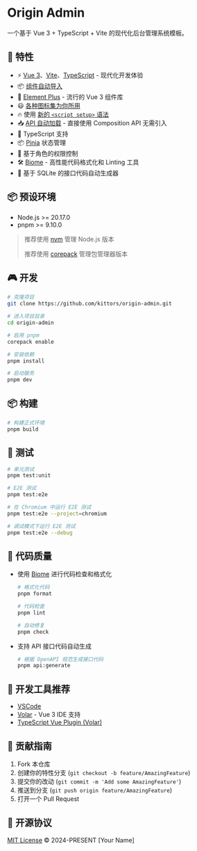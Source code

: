 # Origin Admin

一个基于 Vue 3 + TypeScript + Vite 的现代化后台管理系统模板。

## 🚀 特性

- ⚡️ [Vue 3](https://v3.vuejs.org/)、[Vite](https://vitejs.dev/)、[TypeScript](https://www.typescriptlang.org/) - 现代化开发体验
- 📦 [组件自动导入](https://github.com/antfu/unplugin-vue-components)
- 🎨 [Element Plus](https://element-plus.org/) - 流行的 Vue 3 组件库
- 😃 [各种图标集为你所用](https://github.com/antfu/unocss/tree/main/packages/preset-icons)
- 🔥 使用 [新的 `<script setup>` 语法](https://github.com/vuejs/rfcs/pull/227)
- 📥 [API 自动加载](https://github.com/antfu/unplugin-auto-import) - 直接使用 Composition API 无需引入
- 🦾 TypeScript 支持
- 📦 [Pinia](https://pinia.vuejs.org/) 状态管理
- 🔐 基于角色的权限控制
- 🛠️ [Biome](https://biomejs.dev/) - 高性能代码格式化和 Linting 工具
- 🔄 基于 SQLite 的接口代码自动生成器

## 📦 预设环境

- Node.js >= 20.17.0
- pnpm >= 9.10.0

> 推荐使用 [nvm](https://github.com/nvm-sh/nvm) 管理 Node.js 版本
>
> 推荐使用 [corepack](https://nodejs.org/api/corepack.html) 管理包管理器版本

## 🎮 开发

```bash
# 克隆项目
git clone https://github.com/kittors/origin-admin.git

# 进入项目目录
cd origin-admin

# 启用 pnpm
corepack enable

# 安装依赖
pnpm install

# 启动服务
pnpm dev
```

## 📦 构建

```bash
# 构建正式环境
pnpm build
```

## 🔧 测试

```bash
# 单元测试
pnpm test:unit

# E2E 测试
pnpm test:e2e

# 在 Chromium 中运行 E2E 测试
pnpm test:e2e --project=chromium

# 调试模式下运行 E2E 测试
pnpm test:e2e --debug
```

## 🔨 代码质量

- 使用 [Biome](https://biomejs.dev/) 进行代码检查和格式化

  ```bash
  # 格式化代码
  pnpm format

  # 代码检查
  pnpm lint

  # 自动修复
  pnpm check
  ```

- 支持 API 接口代码自动生成
  ```bash
  # 根据 OpenAPI 规范生成接口代码
  pnpm api:generate
  ```

## 📝 开发工具推荐

- [VSCode](https://code.visualstudio.com/)
- [Volar](https://marketplace.visualstudio.com/items?itemName=Vue.volar) - Vue 3 IDE 支持
- [TypeScript Vue Plugin (Volar)](https://marketplace.visualstudio.com/items?itemName=Vue.vscode-typescript-vue-plugin)

## 🌟 贡献指南

1. Fork 本仓库
2. 创建你的特性分支 (`git checkout -b feature/AmazingFeature`)
3. 提交你的改动 (`git commit -m 'Add some AmazingFeature'`)
4. 推送到分支 (`git push origin feature/AmazingFeature`)
5. 打开一个 Pull Request

## 📄 开源协议

[MIT License](LICENSE) © 2024-PRESENT [Your Name]
